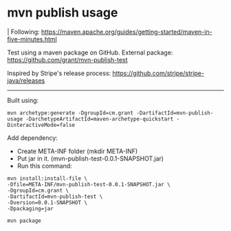 # mvn publish usage

| Following: https://maven.apache.org/guides/getting-started/maven-in-five-minutes.html

Test using a maven package on GitHub.
External package: https://github.com/grant/mvn-publish-test

Inspired by Stripe's release process: https://github.com/stripe/stripe-java/releases

---

Built using:
```
mvn archetype:generate -DgroupId=cm.grant -DartifactId=mvn-publish-usage -DarchetypeArtifactId=maven-archetype-quickstart -DinteractiveMode=false
```

Add dependency:
- Create META-INF folder (mkdir META-INF)
- Put jar in it. (mvn-publish-test-0.0.1-SNAPSHOT.jar)
- Run this command:

```
mvn install:install-file \
-Dfile=META-INF/mvn-publish-test-0.0.1-SNAPSHOT.jar \
-DgroupId=cm.grant \
-DartifactId=mvn-publish-test \
-Dversion=0.0.1-SNAPSHOT \
-Dpackaging=jar
```

`mvn package`